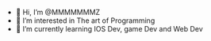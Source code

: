 - 👋 Hi, I’m @MMMMMMMZ
- 👀 I’m interested in The art of Programming
- 🌱 I’m currently learning IOS Dev, game Dev and Web Dev

<!---
MMMMMMMZ/MMMMMMMZ is a ✨ special ✨ repository because its `README.md` (this file) appears on your GitHub profile.
You can click the Preview link to take a look at your changes.
--->
